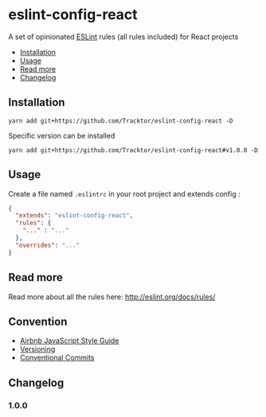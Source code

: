 # eslint-config-react

A set of opinionated [ESLint](http://eslint.org) rules (all rules included) for React projects

- [Installation](#Installation)
- [Usage](#Usage)
- [Read more](#Read-more)
- [Changelog](#Changelog)

## Installation

```console
yarn add git+https://github.com/Tracktor/eslint-config-react -D
```

Specific version can be installed

```console
yarn add git+https://github.com/Tracktor/eslint-config-react#v1.0.0 -D
```

## Usage

Create a file named `.eslintrc` in your root project and extends config :

```json
{
  "extends": "eslint-config-react",
  "rules": {
    "..." : "..."
  },
  "overrides": "..."
}
```

## Read more

Read more about all the rules here: http://eslint.org/docs/rules/

## Convention
- [Airbnb JavaScript Style Guide](https://github.com/airbnb/javascript)
- [Versioning](https://semver.org/)
- [Conventional Commits](https://www.conventionalcommits.org)

## Changelog

### 1.0.0
